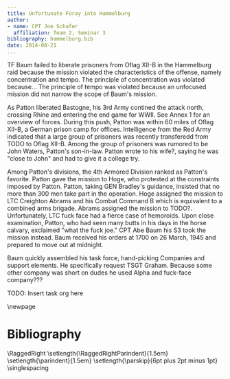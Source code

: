 ```yaml
---
title: Unfortunate Foray into Hammelburg
author:
- name: CPT Joe Schafer
  affiliation: Team 2, Seminar 3
bibliography: hammelburg.bib
date: 2014-08-21
...
```


<!--
TODO:
  * scale parenthesis around small caps
  * kerning of small caps after quotes
-->

TF Baum failed to liberate prisoners from Oflag XII-B in the
Hammelburg raid because the mission violated the characteristics of
the offense, namely concentration and tempo.  The principle of
concentration was violated because...  The principle of tempo was
violated because an unfocused mission did not narrow the scope of
Baum's mission.

As Patton liberated Bastogne, his 3rd Army contined the attack north,
crossing Rhine and entering the end game for WWII.  See Annex 1 for an
overview of forces.  During this push, Patton was within 60 miles of
Oflag XII-B, a German prison camp for offices.  Intelligence from the
Red Army indicated that a large group of prisoners was recently
transferedd from TODO to Oflag XII-B.  Among the group of prisoners
was rumored to be John Waters, Patton's son-in-law.  Patton wrote to
his wife?, saying he was "close to John" and had to give it a college
try.

Among Patton's divisions, the 4th Armored Division ranked as Patton's
favorite.  Patton gave the mission to Hoge, who protested at the
constraints imposed by Patton.  Patton, taking GEN Bradley's guidance,
insisted that no more than 300 men take part in the operation.  Hoge
assigned the mission to LTC Creighton Abrams and his Combat Command B
which is equivalent to a combined arms brigade.  Abrams assigned the
mission to TODO?.  Unfortunately, LTC fuck face had a fierce case of
hemoroids.  Upon close examination, Patton, who had seen many butts in
his days in the horse calvary, exclaimed "what the fuck joe."  CPT Abe
Baum his S3 took the mission instead.  Baum received his orders at
1700 on 26 March, 1945 and prepared to move out at midnight.

Baum quickly assembled his task force, hand-picking Companies and
support elements.  He specifically request TSGT Graham.  Because some
other company was short on dudes he used Alpha and fuck-face
company???

TODO: Insert task org here




\newpage

Bibliography
============

<!-- pandoc-citeproc processes citations and inserts the completed -->
<!-- text into the .tex file.  So, when using pandoc-citeproce, -->
<!-- citations are included as part of the body. To prevent -->
<!-- double-spacing our Bibliography, we need the raw latex command -->
<!-- here.  Pandoc preserves raw latex commands.  Github issue filed: -->
<!-- https://github.com/jgm/pandoc/issues/1376 -->

\RaggedRight
\setlength{\RaggedRightParindent}{1.5em}
\setlength{\parindent}{1.5em}
\setlength{\parskip}{6pt plus 2pt minus 1pt}
\singlespacing

<!--
   \bibliography{dummy, somalia.bib}
   Local Variables:
   reftex-default-bibliography: ("somalia.bib")
   zotero-collection: #("1" 0 1 (name "Somalia"))
   reftex-cite-format: ((?\C-m . "[@%l]"))
   End:
-->
